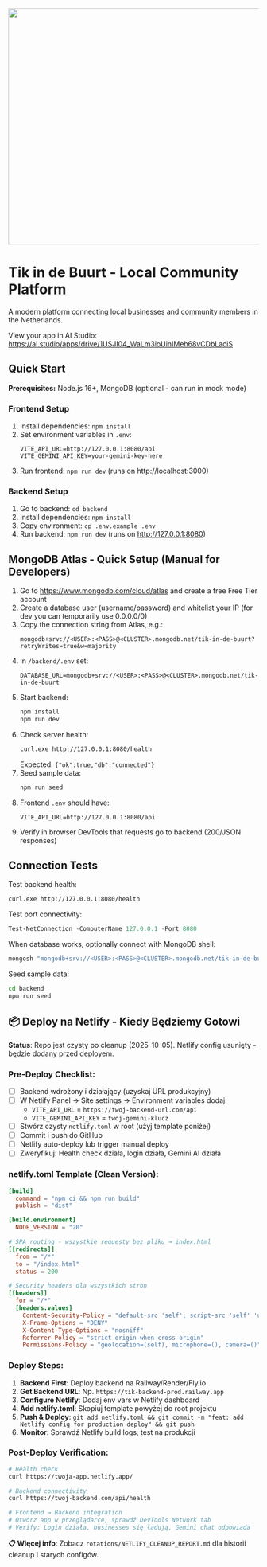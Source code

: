 <div align="center">
<img width="1200" height="475" alt="GHBanner" src="https://github.com/user-attachments/assets/0aa67016-6eaf-458a-adb2-6e31a0763ed6" />
</div>

# Tik in de Buurt - Local Community Platform

A modern platform connecting local businesses and community members in the Netherlands.

View your app in AI Studio: https://ai.studio/apps/drive/1USJI04_WaLm3ioUinIMeh68vCDbLaciS

## Quick Start

**Prerequisites:** Node.js 16+, MongoDB (optional - can run in mock mode)

### Frontend Setup
1. Install dependencies: `npm install`
2. Set environment variables in `.env`:
   ```env
   VITE_API_URL=http://127.0.0.1:8080/api
   VITE_GEMINI_API_KEY=your-gemini-key-here
   ```
3. Run frontend: `npm run dev` (runs on http://localhost:3000)

### Backend Setup  
1. Go to backend: `cd backend`
2. Install dependencies: `npm install` 
3. Copy environment: `cp .env.example .env`
4. Run backend: `npm run dev` (runs on http://127.0.0.1:8080)

## MongoDB Atlas - Quick Setup (Manual for Developers)

1. Go to https://www.mongodb.com/cloud/atlas and create a free Free Tier account
2. Create a database user (username/password) and whitelist your IP (for dev you can temporarily use 0.0.0.0/0)
3. Copy the connection string from Atlas, e.g.:
   ```
   mongodb+srv://<USER>:<PASS>@<CLUSTER>.mongodb.net/tik-in-de-buurt?retryWrites=true&w=majority
   ```
4. In `/backend/.env` set:
   ```env
   DATABASE_URL=mongodb+srv://<USER>:<PASS>@<CLUSTER>.mongodb.net/tik-in-de-buurt
   ```
5. Start backend:
   ```bash
   npm install
   npm run dev
   ```
6. Check server health:
   ```bash
   curl.exe http://127.0.0.1:8080/health
   ```
   Expected: `{"ok":true,"db":"connected"}`
7. Seed sample data:
   ```bash
   npm run seed
   ```
8. Frontend `.env` should have:
   ```env
   VITE_API_URL=http://127.0.0.1:8080/api
   ```
9. Verify in browser DevTools that requests go to backend (200/JSON responses)

## Connection Tests

Test backend health:
```bash
curl.exe http://127.0.0.1:8080/health
```

Test port connectivity:
```powershell
Test-NetConnection -ComputerName 127.0.0.1 -Port 8080
```

When database works, optionally connect with MongoDB shell:
```bash
mongosh "mongodb+srv://<USER>:<PASS>@<CLUSTER>.mongodb.net/tik-in-de-buurt"
```

Seed sample data:
```bash
cd backend
npm run seed
```

## 📦 Deploy na Netlify - Kiedy Będziemy Gotowi

**Status**: Repo jest czysty po cleanup (2025-10-05). Netlify config usunięty - będzie dodany przed deployem.

### Pre-Deploy Checklist:
- [ ] Backend wdrożony i działający (uzyskaj URL produkcyjny)
- [ ] W Netlify Panel → Site settings → Environment variables dodaj:
  - `VITE_API_URL` = `https://twoj-backend-url.com/api`
  - `VITE_GEMINI_API_KEY` = `twoj-gemini-klucz`
- [ ] Stwórz czysty `netlify.toml` w root (użyj template poniżej)
- [ ] Commit i push do GitHub
- [ ] Netlify auto-deploy lub trigger manual deploy
- [ ] Zweryfikuj: Health check działa, login działa, Gemini AI działa

### netlify.toml Template (Clean Version):
```toml
[build]
  command = "npm ci && npm run build"
  publish = "dist"

[build.environment]
  NODE_VERSION = "20"

# SPA routing - wszystkie requesty bez pliku → index.html
[[redirects]]
  from = "/*"
  to = "/index.html"
  status = 200

# Security headers dla wszystkich stron
[[headers]]
  for = "/*"
  [headers.values]
    Content-Security-Policy = "default-src 'self'; script-src 'self' 'unsafe-inline' 'unsafe-eval'; style-src 'self' 'unsafe-inline'; img-src 'self' data: https:; connect-src 'self' https:; frame-ancestors 'none'; base-uri 'self';"
    X-Frame-Options = "DENY"
    X-Content-Type-Options = "nosniff"
    Referrer-Policy = "strict-origin-when-cross-origin"
    Permissions-Policy = "geolocation=(self), microphone=(), camera=()"
```

### Deploy Steps:
1. **Backend First**: Deploy backend na Railway/Render/Fly.io
2. **Get Backend URL**: Np. `https://tik-backend-prod.railway.app`
3. **Configure Netlify**: Dodaj env vars w Netlify dashboard
4. **Add netlify.toml**: Skopiuj template powyżej do root projektu
5. **Push & Deploy**: `git add netlify.toml && git commit -m "feat: add Netlify config for production deploy" && git push`
6. **Monitor**: Sprawdź Netlify build logs, test na produkcji

### Post-Deploy Verification:
```bash
# Health check
curl https://twoja-app.netlify.app/

# Backend connectivity
curl https://twoj-backend.com/api/health

# Frontend → Backend integration
# Otwórz app w przeglądarce, sprawdź DevTools Network tab
# Verify: Login działa, businesses się ładują, Gemini chat odpowiada
```

**📋 Więcej info**: Zobacz `rotations/NETLIFY_CLEANUP_REPORT.md` dla historii cleanup i starych configów.
